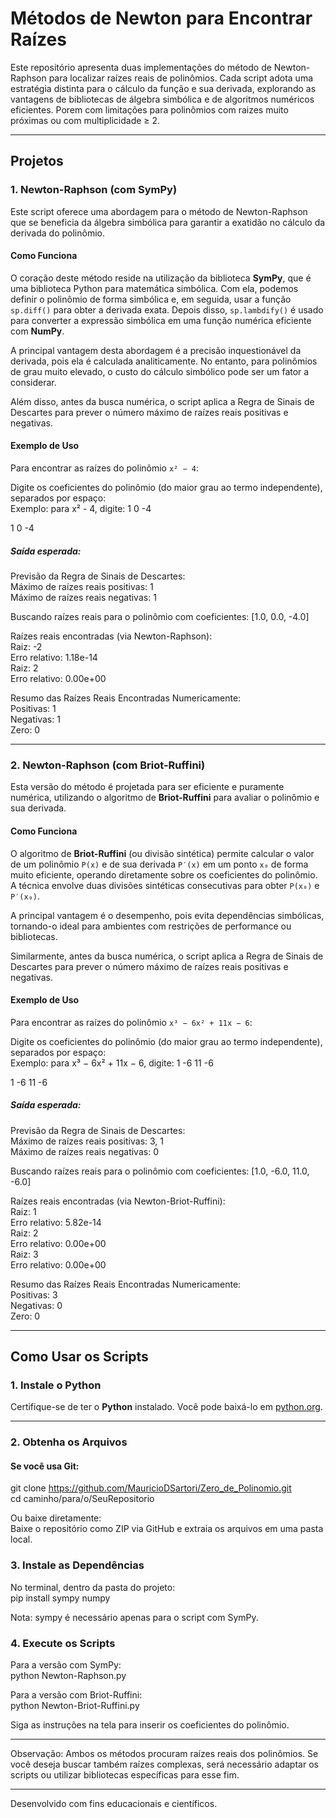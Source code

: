 # Métodos de Newton para Encontrar Raízes

Este repositório apresenta duas implementações do método de Newton-Raphson para localizar raízes reais de polinômios. Cada script adota uma estratégia distinta para o cálculo da função e sua derivada, explorando as vantagens de bibliotecas de álgebra simbólica e de algoritmos numéricos eficientes. Porem com limitações para polinômios com raizes muito próximas ou com multiplicidade ≥ 2. 

---

## Projetos

### 1. Newton-Raphson (com SymPy)

Este script oferece uma abordagem para o método de Newton-Raphson que se beneficia da álgebra simbólica para garantir a exatidão no cálculo da derivada do polinômio.

#### Como Funciona

O coração deste método reside na utilização da biblioteca **SymPy**, que é uma biblioteca Python para matemática simbólica. Com ela, podemos definir o polinômio de forma simbólica e, em seguida, usar a função `sp.diff()` para obter a derivada exata. Depois disso, `sp.lambdify()` é usado para converter a expressão simbólica em uma função numérica eficiente com **NumPy**.

A principal vantagem desta abordagem é a precisão inquestionável da derivada, pois ela é calculada analiticamente. No entanto, para polinômios de grau muito elevado, o custo do cálculo simbólico pode ser um fator a considerar.  

Além disso, antes da busca numérica, o script aplica a Regra de Sinais de Descartes para prever o número máximo de raízes reais positivas e negativas.  

#### Exemplo de Uso

Para encontrar as raízes do polinômio `x² − 4`:  

Digite os coeficientes do polinômio (do maior grau ao termo independente), separados por espaço:  
Exemplo: para x² - 4, digite: 1 0 -4  

1 0 -4  

##### Saída esperada:

Previsão da Regra de Sinais de Descartes:  
  Máximo de raízes reais positivas: 1  
  Máximo de raízes reais negativas: 1  

Buscando raízes reais para o polinômio com coeficientes: [1.0, 0.0, -4.0]  

Raízes reais encontradas (via Newton-Raphson):  
  Raiz: -2  
  Erro relativo: 1.18e-14  
  Raiz: 2  
  Erro relativo: 0.00e+00  

Resumo das Raízes Reais Encontradas Numericamente:  
  Positivas: 1  
  Negativas: 1  
  Zero: 0  

---

### 2. Newton-Raphson (com Briot-Ruffini)

Esta versão do método é projetada para ser eficiente e puramente numérica, utilizando o algoritmo de **Briot-Ruffini** para avaliar o polinômio e sua derivada.

#### Como Funciona

O algoritmo de **Briot-Ruffini** (ou divisão sintética) permite calcular o valor de um polinômio `P(x)` e de sua derivada `P′(x)` em um ponto `x₀` de forma muito eficiente, operando diretamente sobre os coeficientes do polinômio. A técnica envolve duas divisões sintéticas consecutivas para obter `P(x₀)` e `P′(x₀)`.

A principal vantagem é o desempenho, pois evita dependências simbólicas, tornando-o ideal para ambientes com restrições de performance ou bibliotecas.  

Similarmente, antes da busca numérica, o script aplica a Regra de Sinais de Descartes para prever o número máximo de raízes reais positivas e negativas.  

#### Exemplo de Uso

Para encontrar as raízes do polinômio `x³ − 6x² + 11x − 6`:  

Digite os coeficientes do polinômio (do maior grau ao termo independente), separados por espaço:  
Exemplo: para x³ − 6x² + 11x − 6, digite: 1 -6 11 -6  

1 -6 11 -6  

##### Saída esperada:  

Previsão da Regra de Sinais de Descartes:  
  Máximo de raízes reais positivas: 3, 1  
  Máximo de raízes reais negativas: 0  

Buscando raízes reais para o polinômio com coeficientes: [1.0, -6.0, 11.0, -6.0]  

Raízes reais encontradas (via Newton-Briot-Ruffini):  
  Raiz: 1  
  Erro relativo: 5.82e-14  
  Raiz: 2  
  Erro relativo: 0.00e+00  
  Raiz: 3  
  Erro relativo: 0.00e+00  

Resumo das Raízes Reais Encontradas Numericamente:  
  Positivas: 3  
  Negativas: 0  
  Zero: 0  

---

## Como Usar os Scripts

### 1. Instale o Python

Certifique-se de ter o **Python** instalado. Você pode baixá-lo em [python.org](https://www.python.org/).

---

### 2. Obtenha os Arquivos

#### Se você usa Git:

git clone https://github.com/MauricioDSartori/Zero_de_Polinomio.git  
cd caminho/para/o/SeuRepositorio  

Ou baixe diretamente:  
Baixe o repositório como ZIP via GitHub e extraia os arquivos em uma pasta local.

### 3. Instale as Dependências
No terminal, dentro da pasta do projeto:  
pip install sympy numpy  

Nota: sympy é necessário apenas para o script com SymPy.

### 4. Execute os Scripts
Para a versão com SymPy:  
python Newton-Raphson.py

Para a versão com Briot-Ruffini:  
python Newton-Briot-Ruffini.py

Siga as instruções na tela para inserir os coeficientes do polinômio.

---

Observação: Ambos os métodos procuram raízes reais dos polinômios. Se você deseja buscar também raízes complexas, será necessário adaptar os scripts ou utilizar bibliotecas específicas para esse fim.

---

Desenvolvido com fins educacionais e científicos.

